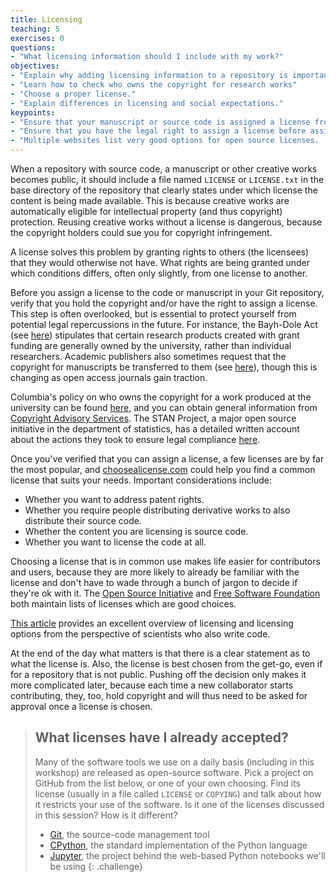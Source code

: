```yaml
---
title: Licensing
teaching: 5
exercises: 0
questions:
- "What licensing information should I include with my work?"
objectives:
- "Explain why adding licensing information to a repository is important."
- "Learn how to check who owns the copyright for research works"
- "Choose a proper license."
- "Explain differences in licensing and social expectations."
keypoints:
- "Ensure that your manuscript or source code is assigned a license from the onset to avoid issues down the line."
- "Ensure that you have the legal right to assign a license before assigning one."
- "Multiple websites list very good options for open source licenses.  Unless you are actively consulting with a lawyer, it is best to use one of these licenses or another established license."
---
```


When a repository with source code, a manuscript or other creative
works becomes public, it should include a file named `LICENSE` or
`LICENSE.txt` in the base directory of the repository that clearly
states under which license the content is being made available. This
is because creative works are automatically eligible for intellectual
property (and thus copyright) protection. Reusing creative works
without a license is dangerous, because the copyright holders could
sue you for copyright infringement.

A license solves this problem by granting rights to others (the
licensees) that they would otherwise not have. What rights are being
granted under which conditions differs, often only slightly, from one
license to another.

Before you assign a license to the code or manuscript in your Git repository, verify that you hold the copyright and/or have the right to assign a license.  This step is often overlooked, but is essential to protect yourself from potential legal repercussions in the future.  For instance, the Bayh-Dole Act (see [here](http://ccnmtl.columbia.edu/projects/rcr/rcr_data/foundation/index.html#2_B)) stipulates that certain research products created with grant funding are generally owned by the university, rather than individual researchers.  Academic publishers also sometimes request that the copyright for manuscripts be transferred to them (see [here](https://en.wikipedia.org/wiki/Copyright_policies_of_academic_publishers)), though this is changing as open access journals gain traction.  

Columbia's policy on who owns the copyright for a work produced at the university can be found [here](http://www.columbia.edu/cu/provost/docs/copyright.html), and you can obtain general information from [Copyright Advisory Services](https://copyright.columbia.edu/).  The STAN Project, a major open source initiative in the department of statistics, has a detailed written account about the actions they took to ensure legal compliance [here](https://statmodeling.stat.columbia.edu/2016/08/28/copyright-and-licensing-basics-for-code-and-text/).

Once you've verified that you can assign a license, a few licenses are by far the most
popular, and [choosealicense.com](https://choosealicense.com/) could
help you find a common license that suits your needs.  Important
considerations include:

* Whether you want to address patent rights.
* Whether you require people distributing derivative works to also
  distribute their source code.
* Whether the content you are licensing is source code.
* Whether you want to license the code at all.

Choosing a license that is in common use makes life easier for
contributors and users, because they are more likely to already be
familiar with the license and don't have to wade through a bunch of
jargon to decide if they're ok with it.  The [Open Source
Initiative](https://opensource.org/licenses) and [Free Software
Foundation](https://www.gnu.org/licenses/license-list.html) both
maintain lists of licenses which are good choices.

[This article][software-licensing] provides an excellent overview of
licensing and licensing options from the perspective of scientists who
also write code.

At the end of the day what matters is that there is a clear statement
as to what the license is. Also, the license is best chosen from the
get-go, even if for a repository that is not public. Pushing off the
decision only makes it more complicated later, because each time a new
collaborator starts contributing, they, too, hold copyright and will
thus need to be asked for approval once a license is chosen.

> ## What licenses have I already accepted?
>
> Many of the software tools we use on a daily basis (including in this workshop) are
> released as open-source software. Pick a project on GitHub from the list below, or
> one of your own choosing. Find its license (usually in a file called `LICENSE` or
> `COPYING`) and talk about how it restricts your use of the software. Is it one of
> the licenses discussed in this session? How is it different?
> - [Git](https://github.com/git/git), the source-code management tool
> - [CPython](https://github.com/python/cpython), the standard implementation of the Python language
> - [Jupyter](https://github.com/jupyter), the project behind the web-based Python notebooks we'll be using
{: .challenge}

[software-licensing]: https://doi.org/10.1371/journal.pcbi.1002598
